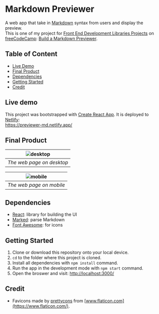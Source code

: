 # Markdown Previewer

A web app that take in [Markdown](https://daringfireball.net/projects/markdown/) syntax from users and display the preview.  
This is one of my project for [Front End Development Libraries Projects](https://www.freecodecamp.org/learn/front-end-development-libraries/) on [freeCodeCamp](https://www.freecodecamp.org/): [Build a Markdown Previewer](https://www.freecodecamp.org/learn/front-end-development-libraries/front-end-development-libraries-projects/build-a-markdown-previewer).

## Table of Content

- [Live Demo](#live-demo)
- [Final Product](#final-product)
- [Dependencies](#dependencies)
- [Getting Started](#getting-started)
- [Credit](#credit)

## Live demo

This project was bootstrapped with [Create React App](https://github.com/facebook/create-react-app). It is deployed to [Netlify](https://www.netlify.com/):  
https://previewer-md.netlify.app/

## Final Product

| ![desktop](./docs/desktop.gif) |
| :----------------------------: |
|   _The web page on desktop_    |

| ![mobile](./docs/mobile.gif) |
| :--------------------------: |
|   _The web page on mobile_   |

## Dependencies

- [React](https://reactjs.org/): library for building the UI
- [Marked](https://marked.js.org/): parse Markdown
- [Font Awesome](https://fontawesome.com/): for icons

## Getting Started

1. Clone or download this repository onto your local device.
2. `cd` to the folder where this project is cloned.
3. Install all dependencies with `npm install` command.
4. Run the app in the development mode with `npm start` command.
5. Open the broswer and visit: [http://localhost:3000/](http://localhost:3000/)

## Credit

- Favicons made by [prettycons](https://www.flaticon.com/authors/prettycons) from [www.flaticon.com](https://www.flaticon.com/).
